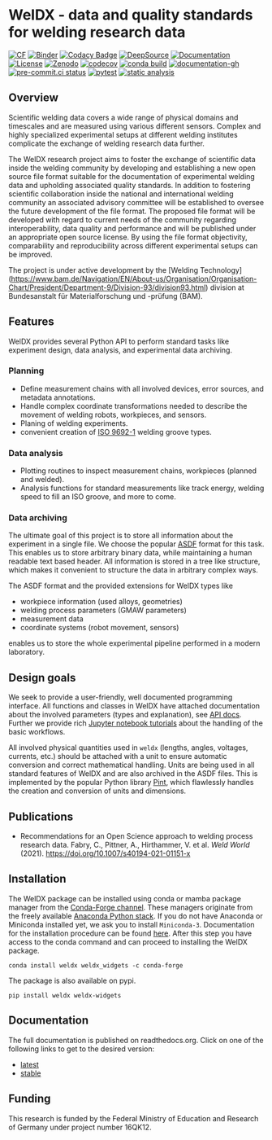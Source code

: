 # WelDX - data and quality standards for welding research data

<hl/>

[![CF](https://anaconda.org/conda-forge/weldx/badges/version.svg)](https://anaconda.org/conda-forge/weldx)
[![Binder](https://mybinder.org/badge_logo.svg)](https://mybinder.org/v2/gh/BAMWelDX/weldx/master?urlpath=lab/tree/tutorials/welding_example_01_basics.ipynb)
[![Codacy Badge](https://api.codacy.com/project/badge/Grade/5e7ede6d978249a781e5c580ed1c813f)](https://www.codacy.com/gh/BAMWelDX/weldx)
[![DeepSource](https://static.deepsource.io/deepsource-badge-light-mini.svg)](https://deepsource.io/gh/BAMWelDX/weldx/?ref=repository-badge)
[![Documentation](https://readthedocs.org/projects/weldx/badge/?version=latest)](https://weldx.readthedocs.io/en/latest/?badge=latest)
[![License](https://img.shields.io/badge/License-BSD%203--Clause-orange.svg)](https://opensource.org/licenses/BSD-3-Clause)
[![Zenodo](https://zenodo.org/badge/DOI/10.5281/zenodo.5565185.svg)](https://doi.org/10.5281/zenodo.5565185)
[![codecov](https://codecov.io/gh/BAMWelDX/weldx/branch/master/graph/badge.svg)](https://codecov.io/gh/BAMWelDX/weldx)
[![conda build](https://github.com/BAMWelDX/weldx/workflows/conda%20build/badge.svg?branch=master)](https://github.com/BAMWelDX/weldx/actions?query=workflow%3A%22conda+build%22+branch%3Amaster)
[![documentation-gh](https://github.com/BAMWelDX/weldx/workflows/documentation/badge.svg?branch=master)](https://github.com/BAMWelDX/weldx/actions?query=workflow%3Adocumentation+branch%3Amaster)
[![pre-commit.ci status](https://results.pre-commit.ci/badge/github/BAMWelDX/weldx/master.svg)](https://results.pre-commit.ci/latest/github/BAMWelDX/weldx/master)
[![pytest](https://github.com/BAMWelDX/weldx/workflows/pytest/badge.svg?branch=master)](https://github.com/BAMWelDX/weldx/actions?query=workflow%3Apytest+branch%3Amaster)
[![static analysis](https://github.com/BAMWelDX/weldx/workflows/static%20analysis/badge.svg?branch=master)](https://github.com/BAMWelDX/weldx/actions?query=workflow%3A%22static+analysis%22+branch%3Amaster)

## Overview

Scientific welding data covers a wide range of physical domains and
timescales and are measured using various different sensors. Complex and
highly specialized experimental setups at different welding institutes
complicate the exchange of welding research data further.

The WelDX research project aims to foster the exchange of scientific
data inside the welding community by developing and establishing a new
open source file format suitable for the documentation of experimental
welding data and upholding associated quality standards. In addition to
fostering scientific collaboration inside the national and international
welding community an associated advisory committee will be established
to oversee the future development of the file format. The proposed file
format will be developed with regard to current needs of the community
regarding interoperability, data quality and performance and will be
published under an appropriate open source license. By using the file
format objectivity, comparability and reproducibility across different
experimental setups can be improved.

The project is under active development by the \[Welding Technology\]
(https://www.bam.de/Navigation/EN/About-us/Organisation/Organisation-Chart/President/Department-9/Division-93/division93.html)
division at Bundesanstalt für Materialforschung und -prüfung (BAM).

## Features

WelDX provides several Python API to perform standard tasks like
experiment design, data analysis, and experimental data archiving.

### Planning

- Define measurement chains with all involved devices, error sources,
  and metadata annotations.
- Handle complex coordinate transformations needed to describe the
  movement of welding robots, workpieces, and sensors.
- Planing of welding experiments.
- convenient creation of [ISO 9692-1](https://www.iso.org/standard/62520.html) welding groove types.

### Data analysis

- Plotting routines to inspect measurement chains, workpieces (planned
  and welded).
- Analysis functions for standard measurements like track energy,
  welding speed to fill an ISO groove, and more to come.

### Data archiving

The ultimate goal of this project is to store all information about the
experiment in a single file. We choose the popular [ASDF](https://en.wikipedia.org/wiki/Advanced_Scientific_Data_Format)
format for this task. This enables us to store arbitrary binary data,
while maintaining a human readable text based header. All information is
stored in a tree like structure, which makes it convenient to structure
the data in arbitrary complex ways.

The ASDF format and the provided extensions for WelDX types like

- workpiece information (used alloys, geometries)
- welding process parameters (GMAW parameters)
- measurement data
- coordinate systems (robot movement, sensors)

enables us to store the whole experimental pipeline performed in a
modern laboratory.

## Design goals

We seek to provide a user-friendly, well documented programming
interface. All functions and classes in WelDX have attached
documentation about the involved parameters (types and explanation), see
[API docs](https://weldx.readthedocs.io/en/stable/api.html). Further
we provide rich [Jupyter notebook tutorials](https://weldx.readthedocs.io/en/stable/tutorials.html) about the
handling of the basic workflows.

All involved physical quantities used in `weldx` (lengths, angles,
voltages, currents, etc.) should be attached with a unit to ensure
automatic conversion and correct mathematical handling. Units are being
used in all standard features of WelDX and are also archived in the ASDF
files. This is implemented by the popular Python library [Pint](https://pint.readthedocs.io/en/stable/), which flawlessly handles
the creation and conversion of units and dimensions.

## Publications

- Recommendations for an Open Science approach to welding process
  research data. Fabry, C., Pittner, A., Hirthammer, V. et al. *Weld
  World* (2021). <https://doi.org/10.1007/s40194-021-01151-x>

## Installation

The WelDX package can be installed using conda or mamba package manager
from the [Conda-Forge channel](https://conda-forge.org/#about). These managers originate from
the freely available [Anaconda Python stack](https://docs.conda.io/en/latest/miniconda.html). If you do not have
Anaconda or Miniconda installed yet, we ask you to install
`Miniconda-3`. Documentation for the installation procedure can be
found [here](https://docs.conda.io/projects/conda/en/latest/user-guide/install/index.html#regular-installation).
After this step you have access to the conda command and can proceed to
installing the WelDX package.

```console
conda install weldx weldx_widgets -c conda-forge
```

The package is also available on pypi.

```console
pip install weldx weldx-widgets
```

## Documentation

The full documentation is published on readthedocs.org. Click on one of
the following links to get to the desired version:

- [latest](https://weldx.readthedocs.io/en/latest/)
- [stable](https://weldx.readthedocs.io/en/stable/)

## Funding

This research is funded by the Federal Ministry of Education and
Research of Germany under project number 16QK12.
